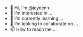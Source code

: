 - 👋 Hi, I’m @joycenn
- 👀 I’m interested in ...
- 🌱 I’m currently learning ...
- 💞️ I’m looking to collaborate on ...
- 📫 How to reach me ...

<!---
joycenn/joycenn is a ✨ special ✨ repository because its `README.md` (this file) appears on your GitHub profile.
You can click the Preview link to take a look at your changes.
--->
